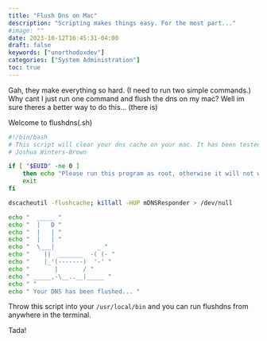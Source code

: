 ```yaml
---
title: "Flush Dns on Mac"
description: "Scripting makes things easy. For the most part..."
#image: ""
date: 2023-10-12T16:45:31-04:00
draft: false
keywords: ["unorthodoxdev"]
categories: ["System Administration"]
toc: true
---
```


Gah, they make everything so hard. (I need to run two simple commands.) Why cant I just run one command and flush the dns on my mac? Well im sure theres a better way to do this... (there is)

Welcome to flushdns(.sh)

```bash
#!/bin/bash
# This script will clear your dns cache on your mac. It has been tested on macOS 13.4 Ventura
# Joshua Winters-Brown

if [ "$EUID" -ne 0 ]
    then echo "Please run this program as root, otherwise it will not work appropriately."
    exit
fi

dscacheutil -flushcache; killall -HUP mDNSResponder > /dev/null

echo "  _____ "
echo "  |   D "
echo "  |   | "
echo "  |   | "
echo "  \___|            _ "
echo "    ||  _______  -( (- "
echo "    |_'(-------)  '-' "
echo "       |       / "
echo " _____,-\__..__|_____ "
echo " "
echo " Your DNS has been flushed... "
```

Throw this script into your `/usr/local/bin` and you can run flushdns from anywhere in the terminal.

Tada!
